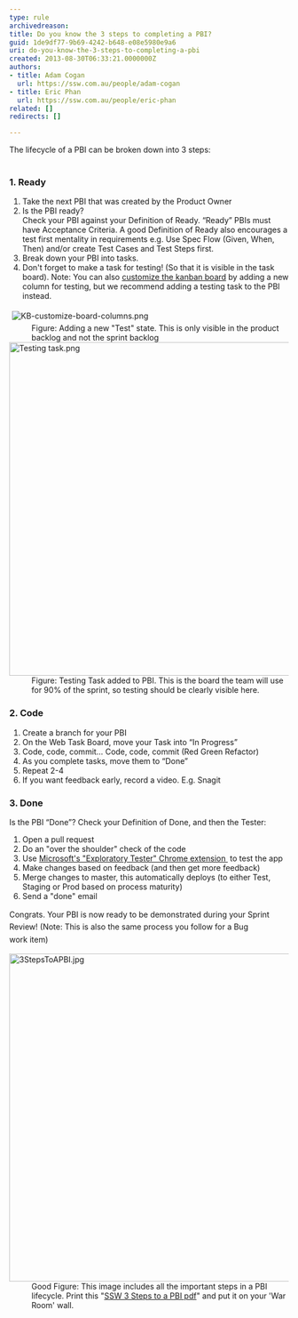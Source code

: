 ```yaml
---
type: rule
archivedreason: 
title: Do you know the 3 steps to completing a PBI?
guid: 1de9df77-9b69-4242-b648-e08e5980e9a6
uri: do-you-know-the-3-steps-to-completing-a-pbi
created: 2013-08-30T06:33:21.0000000Z
authors:
- title: Adam Cogan
  url: https://ssw.com.au/people/adam-cogan
- title: Eric Phan
  url: https://ssw.com.au/people/eric-phan
related: []
redirects: []

---
```



​​​The lifecycle of a PBI can be broken down into 3 steps&#58;
<br><excerpt class='endintro'></excerpt><br>
<h3>1. Ready</h3><ol><li>Take the next PBI that was created by the Product Owner</li><li>Is the PBI ready?<br>Check your PBI against your Definition of Ready. “Ready” PBIs must have Acceptance Criteria. A good Definition of Ready also encourages a test first mentality in requirements e.g. Use Spec Flow (Given, When, Then) and/or create Test Cases and Test Steps first.</li><li>Break down your PBI into tasks.</li><li>Don't forget to make a task for testing! (So that it is visible in the task board). Note&#58; You can also <a href="https&#58;//www.visualstudio.com/en-us/get-started/work/work-from-the-kanban-board-vs" target="_blank">customize the kanban board​</a> by adding a new column for testing, but we recommend adding a testing task to the PBI instead.</li></ol><dl class="image"><dt> <img src="/SiteAssets/do-you-know-the-3-steps-to-a-pbi/KB-customize-board-columns.png" alt="KB-customize-board-columns.png" style="margin&#58;5px;" />​</dt><dd class="ssw15-rteElement-FigureBad">​​​Figure&#58; Adding a new &quot;Test&quot; state. This is only visible in the product backlog and not the sprint backlog<br></dd><dt></dt><dt><img src="/PublishingImages/Testing%20task.png" alt="Testing task.png" style="width&#58;600px;" /> </dt><dd class="ssw15-rteElement-FigureGood">F​igure&#58; Testing Task added to PBI. This is the board the team will use for 90% of the sprint, so testing should be clearly visible here.​</dd></dl><h3>2. Code</h3><ol><li>Create a branch for your PBI</li><li>On the Web Task Board, move your Task into “In Progress”</li><li>Code, code, commit… Code, code, commit (Red Green Refactor)</li><li>As you complete tasks, move them to “Done”</li><li>Repeat 2-4</li><li>If you want feedback early, record a video. E.g. Snagit<br></li></ol><h3>3. Done</h3><p>Is the PBI “Done”? Check your Definition of Done, and then the Tester&#58;</p><ol><li>Open a pull request</li><li>Do an &quot;over the shoulder&quot; check of the code</li><li>Use&#160;<a href="/_layouts/15/FIXUPREDIRECT.ASPX?WebId=3dfc0e07-e23a-4cbb-aac2-e778b71166a2&amp;TermSetId=07da3ddf-0924-4cd2-a6d4-a4809ae20160&amp;TermId=14be0d02-79ad-4286-8b78-4f28b0ed4eea">Microsoft's &quot;Exploratory Tester&quot; Chrome extension </a>&#160;to test the app&#160;</li><li>Make changes based on feedback (and then get more feedback)</li><li>Merge changes to master, this automatically deploys (to either Test, Staging or Prod based on process maturity)</li><li>Send a &quot;done&quot; email</li>

</ol>​<span style="line-height&#58;1.6;">Congrats. Your PBI is now ready to be demonstrated during your Sprint Review! (Note&#58; This is also the same process you follow for a Bug work&#160;item)</span><dl class="goodImage"><dt> <a href="/PublishingImages/livecycle.jpg"></a> <img src="/PublishingImages/3StepsToAPBI.jpg" alt="3StepsToAPBI.jpg" style="width&#58;590px;" /> </dt><dd>Good Figure&#58; This image includes all the important steps in a PBI lifecycle. Print this &quot;<a href="/Documents/3StepsToAPBI.pdf">SSW 3 Steps to a PBI pdf</a>&quot; and put it on your 'War Room' wall.</dd></dl>


